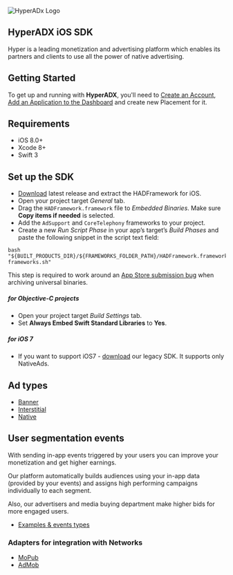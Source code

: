 ![HyperADx Logo](http://d2n7xvwjxl8766.cloudfront.net/assets/site/logo-e04518160888e1f8b3795f0ce01e1909.png)

## HyperADX iOS SDK

Hyper is a leading monetization and advertising platform which enables its partners and clients to use all the power of native advertising.

## Getting Started

To get up and running with **HyperADX**, you'll need to [Create an Account](http://hyperadx.com/publishers/sign_in), [Add an Application to the Dashboard](http://hyperadx.com/publishers/traffic_sources) and create new Placement for it.

## Requirements

* iOS 8.0+
* Xcode 8+
* Swift 3

## Set up the SDK

* [Download](https://github.com/hyperads/ios-sdk/releases) latest release and extract the HADFramework for iOS.
* Open your project target _General_ tab.
* Drag the `HADFramework.framework` file to _Embedded Binaries_. Make sure **Copy items if needed** is selected.
* Add the `AdSupport` and `CoreTelephony` frameworks to your project.
* Create a new _Run Script Phase_ in your app’s target’s _Build Phases_ and paste the following snippet in the script text field:
```
bash "${BUILT_PRODUCTS_DIR}/${FRAMEWORKS_FOLDER_PATH}/HADFramework.framework/strip-frameworks.sh"
```
This step is required to work around an [App Store submission bug](http://www.openradar.me/radar?id=6409498411401216) when archiving universal binaries.

##### for Objective-C projects

* Open your project target _Build Settings_ tab.
* Set **Always Embed Swift Standard Libraries** to **Yes**.

##### for iOS 7
* If you want to support iOS7 - [download](https://github.com/hyperads/ios-sdk/releases/tag/v2.0.4) our legacy SDK. It supports only NativeAds.


## Ad types

* [Banner](docs/_banner.md)
* [Interstitial](docs/_interstitial.md)
* [Native](docs/_native.md)

## User segmentation events

With sending in-app events triggered by your users you can improve your monetization and get higher earnings.

Our platform automatically builds audiences using your in-app data (provided by your events) and assigns high performing campaigns individually to each segment.

Also, our advertisers and media buying department make higher bids for more engaged users.

* [Examples & events types](docs/_segments.md)

### Adapters for integration with Networks

* [MoPub](docs/_mopub.md)
* [AdMob](docs/_admob.md)















